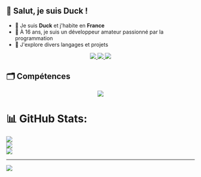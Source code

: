 ## 👋 Salut, je suis Duck !
     
- 🥖 Je suis **Duck** et j'habite en **France**
- 🤖 À 16 ans, je suis un développeur amateur passionné par la programmation
- 🌲 J'explore divers langages et projets



<div align="center">
  <a href="mailto:duckcontact.pro@gmail.com">
    <img src="https://img.shields.io/badge/Gmail-D14836?style=for-the-badge&logo=gmail&logoColor=white" target="_blank"/>
  </a>
  <a href="https://www.duckporfolio.xyz/">
    <img src="https://img.shields.io/badge/Portfolio-8DB59A?style=for-the-badge&logo=About.me&logoColor=white" target="_blank"/>
  </a>
  <a href="https://x.com/DuckDev0">
    <img src="https://img.shields.io/badge/X-%23000000.svg?style=for-the-badge&logo=X&logoColor=white" target="_blank"/>
  </a>
</div>

## 🗂️ Compétences
<div align="center">
  <a href="https://skillicons.dev">
    <img src="https://skillicons.dev/icons?i=nodejs,python,html,css"/>
  </a>
</div>

# 📊 GitHub Stats:
![](https://github-readme-stats.vercel.app/api?username=Rroq1&theme=dark&hide_border=false&include_all_commits=false&count_private=false)<br/>
![](https://github-readme-streak-stats.herokuapp.com/?user=Rroq1&theme=dark&hide_border=false)<br/>
![](https://github-readme-stats.vercel.app/api/top-langs/?username=Rroq1&theme=dark&hide_border=false&include_all_commits=false&count_private=false&layout=compact)

---
[![](https://visitcount.itsvg.in/api?id=Rroq1&icon=0&color=0)](https://visitcount.itsvg.in)
